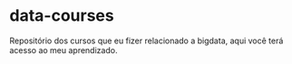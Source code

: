 # data-courses
Repositório dos cursos que eu fizer relacionado a bigdata, aqui você terá acesso ao meu aprendizado.
